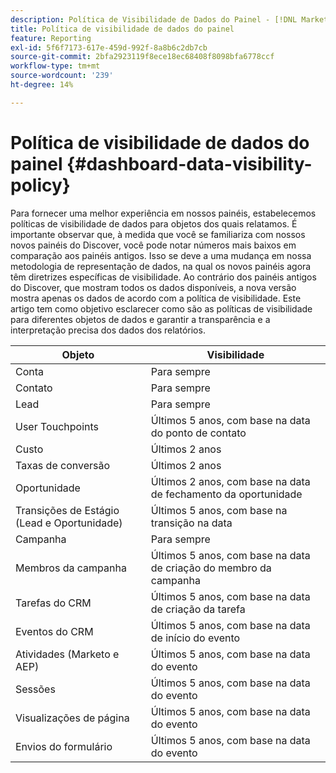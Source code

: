```yaml
---
description: Política de Visibilidade de Dados do Painel - [!DNL Marketo Measure] - Produto
title: Política de visibilidade de dados do painel
feature: Reporting
exl-id: 5f6f7173-617e-459d-992f-8a8b6c2db7cb
source-git-commit: 2bfa2923119f8ece18ec68408f8098bfa6778ccf
workflow-type: tm+mt
source-wordcount: '239'
ht-degree: 14%

---
```


# Política de visibilidade de dados do painel {#dashboard-data-visibility-policy}

Para fornecer uma melhor experiência em nossos painéis, estabelecemos políticas de visibilidade de dados para objetos dos quais relatamos. É importante observar que, à medida que você se familiariza com nossos novos painéis do Discover, você pode notar números mais baixos em comparação aos painéis antigos. Isso se deve a uma mudança em nossa metodologia de representação de dados, na qual os novos painéis agora têm diretrizes específicas de visibilidade. Ao contrário dos painéis antigos do Discover, que mostram todos os dados disponíveis, a nova versão mostra apenas os dados de acordo com a política de visibilidade. Este artigo tem como objetivo esclarecer como são as políticas de visibilidade para diferentes objetos de dados e garantir a transparência e a interpretação precisa dos dados dos relatórios.

<table>
<thead>
  <tr>
    <th>Objeto</th>
    <th>Visibilidade</th>
  </tr>
</thead>
<tbody>
  <tr>
    <td>Conta</td>
    <td>Para sempre</td>
  </tr>
  <tr>
    <td>Contato</td>
    <td>Para sempre</td>
  </tr>
  <tr>
    <td>Lead</td>
    <td>Para sempre</td>
  </tr>
  <tr>
    <td>User Touchpoints</td>
    <td>Últimos 5 anos, com base na data do ponto de contato</td>
  </tr>
  <tr>
    <td>Custo</td>
    <td>Últimos 2 anos</td>
  </tr>
  <tr>
    <td>Taxas de conversão</td>
    <td>Últimos 2 anos</td>
  </tr>
  <tr>
    <td>Oportunidade</td>
    <td>Últimos 2 anos, com base na data de fechamento da oportunidade</td>
  </tr>
  <tr>
    <td>Transições de Estágio (Lead e Oportunidade)</td>
    <td>Últimos 5 anos, com base na transição na data</td>
  </tr>
  <tr>
    <td>Campanha</td>
    <td>Para sempre </td>
  </tr>
  <tr>
    <td>Membros da campanha</td>
    <td>Últimos 5 anos, com base na data de criação do membro da campanha</td>
  </tr>
  <tr>
    <td>Tarefas do CRM</td>
    <td>Últimos 5 anos, com base na data de criação da tarefa</td>
  </tr>
  <tr>
    <td>Eventos do CRM</td>
    <td>Últimos 5 anos, com base na data de início do evento</td>
  </tr>
  <tr>
    <td>Atividades (Marketo e AEP)</td>
    <td>Últimos 5 anos, com base na data do evento</td>
  </tr>
  <tr>
    <td>Sessões </td>
    <td>Últimos 5 anos, com base na data do evento</td>
  </tr>
  <tr>
    <td>Visualizações de página</td>
    <td>Últimos 5 anos, com base na data do evento</td>
  </tr>
  <tr>
    <td>Envios do formulário</td>
    <td>Últimos 5 anos, com base na data do evento</td>
  </tr>
</tbody>
</table>
